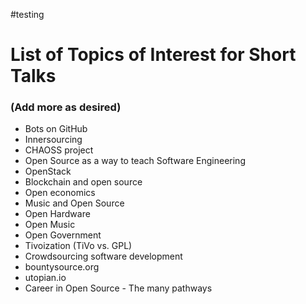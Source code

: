 #testing 

# List of Topics of Interest for Short Talks

### (Add more as desired)

* Bots on GitHub
* Innersourcing
* CHAOSS project
* Open Source as a way to teach Software Engineering
* OpenStack
* Blockchain and open source
* Open economics
* Music and Open Source
* Open Hardware
* Open Music
* Open Government
* Tivoization (TiVo vs. GPL)
* Crowdsourcing software development
* bountysource.org
* utopian.io
* Career in Open Source - The many pathways

